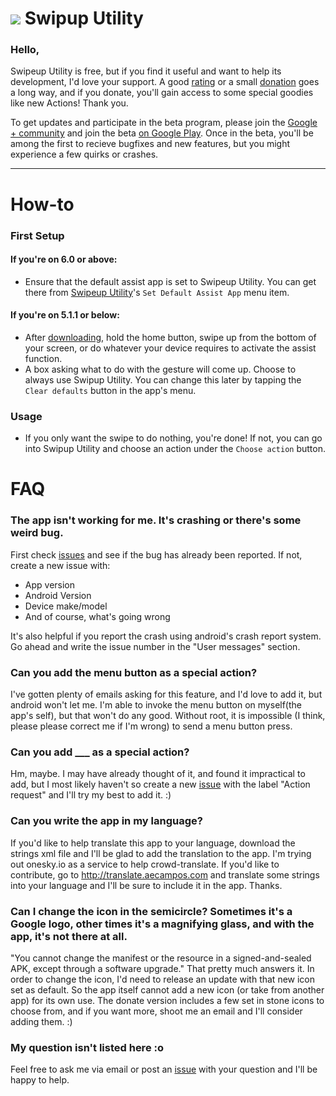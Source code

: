 [![][SmIcon]][PlaystoreLink] Swipup Utility
======================
### Hello,
Swipeup Utility is free, but if you find it useful and want to help its development, I'd love your support. A good [rating][PlaystoreLink] or a small [donation][DonateLink] goes a long way, and if you donate, you'll gain access to some special goodies like new Actions!
Thank you.

To get updates and participate in the beta program, please join the [Google + community][G+community] and join the beta [on Google Play][gplaybetaLink]. Once in the beta, you'll be among the first to recieve bugfixes and new features, but you might experience a few quirks or crashes.

---

# How-to
### First Setup
#### If you're on 6.0 or above:
* Ensure that the default assist app is set to Swipeup Utility. You can get there from [Swipeup Utility][PlaystoreLink]'s `Set Default Assist App` menu item.

#### If you're on 5.1.1 or below:
* After [downloading][PlaystoreLink], hold the home button, swipe up from the bottom of your screen, or do whatever your device requires to activate the assist function.
* A box asking what to do with the gesture will come up. Choose to always use Swipup Utility. You can change this later by tapping the `Clear defaults` button in the app's menu.

### Usage
* If you only want the swipe to do nothing, you're done! If not, you can go into Swipup Utility and choose an action under the `Choose action` button.


# FAQ




### The app isn't working for me. It's crashing or there's some weird bug.
First check [issues](https://github.com/aecl755/GoogleNowSwipeDisabler/issues) and see if the bug has already
been reported. If not, create a new issue with:

 * App version
 * Android Version
 * Device make/model
 * And of course, what's going wrong

It's also helpful if you report the crash using android's crash report system. Go ahead and write the issue number in the "User messages" section.

### Can you add the menu button as a special action?
I've gotten plenty of emails asking for this feature, and I'd love to add it, but android won't let me. I'm able to invoke the menu button on myself(the app's self), but that won't do any good. Without root, it is impossible (I think, please please correct me if I'm wrong) to send a menu button press.

### Can you add ___ as a special action?
Hm, maybe. I may have already thought of it, and found it impractical to add, but I most likely haven't so create a new [issue](https://github.com/aecl755/GoogleNowSwipeDisabler/issues) with the label "Action request" and I'll try my best to add it. :)


### Can you write the app in my language?
If you'd like to help translate this app to your language, download the strings xml file and I'll be glad to add the translation to the app.
I'm trying out onesky.io as a service to help crowd-translate. If you'd like to contribute, go to http://translate.aecampos.com and translate some strings into your language and I'll be sure to include it in the app. Thanks.

### Can I change the icon in the semicircle? Sometimes it's a Google logo, other times it's a magnifying glass, and with the app, it's not there at all.
"You cannot change the manifest or the resource in a signed-and-sealed APK, except through a software upgrade." That pretty much answers it. In order to change the icon, I'd need to release an update with that new icon set as default. So the app itself cannot add a new icon (or take from another app) for its own use. The donate version includes a few set in stone icons to choose from, and if you want more, shoot me an email and I'll consider adding them. :)


### My question isn't listed here :o
Feel free to ask me via email or post an [issue](https://github.com/aecl755/GoogleNowSwipeDisabler/issues) with your question and I'll be happy to help. 


[PlaystoreLink]: https://play.google.com/store/apps/details?id=com.AdrianCampos.swipeuputility
[Icon]: https://lh6.ggpht.com/FVl8gWwP7R71hNpbvo38rXv8MjbvXPNAQUaERYC9_yYxFfNupj6dzG1h13cZXxZCYLI=w300-rw
[SmIcon]: https://lh6.ggpht.com/FVl8gWwP7R71hNpbvo38rXv8MjbvXPNAQUaERYC9_yYxFfNupj6dzG1h13cZXxZCYLI=w32-rw
[G+community]: https://plus.google.com/communities/101796628081413739274
[DonateLink]: https://play.google.com/store/apps/details?id=com.AdrianCampos.gnsddonate
[gplaybetaLink]: https://play.google.com/apps/testing/com.AdrianCampos.swipeuputility
